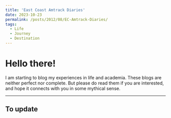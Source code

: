 ```yaml
---
title: 'East Coast Amtrack Diaries'
date: 2023-10-23
permalink: /posts/2012/08/EC-Amtrack-Diaries/
tags:
  - Life
  - Journey
  - Destination
---
```


Hello there! 
======
I am starting to blog my experiences in life and academia. These blogs are neither perfect nor complete. But please do read them if you are interested, and hope it connects with you in some mythical sense. 

-----
## To update